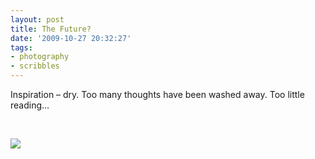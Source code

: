```yaml
---
layout: post
title: The Future?
date: '2009-10-27 20:32:27'
tags:
- photography
- scribbles
---
```



Inspiration – dry. Too many thoughts have been washed away. Too little reading…

 

![](http://lh4.ggpht.com/_8N3MB6ce-Uw/SrNpkfK7aVI/AAAAAAAAL8g/Oz9G8RaFsM4/s800/DSC06833.JPG)


